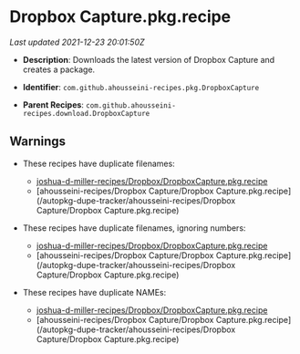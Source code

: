 # Dropbox Capture.pkg.recipe

_Last updated 2021-12-23 20:01:50Z_

- **Description**: Downloads the latest version of Dropbox Capture and creates a package.

- **Identifier**: `com.github.ahousseini-recipes.pkg.DropboxCapture`

- **Parent Recipes**: `com.github.ahousseini-recipes.download.DropboxCapture`


## Warnings

- These recipes have duplicate filenames:
    - [joshua-d-miller-recipes/Dropbox/DropboxCapture.pkg.recipe](/autopkg-dupe-tracker/joshua-d-miller-recipes/Dropbox/DropboxCapture.pkg.recipe)
    - [ahousseini-recipes/Dropbox Capture/Dropbox Capture.pkg.recipe](/autopkg-dupe-tracker/ahousseini-recipes/Dropbox Capture/Dropbox Capture.pkg.recipe)

- These recipes have duplicate filenames, ignoring numbers:
    - [joshua-d-miller-recipes/Dropbox/DropboxCapture.pkg.recipe](/autopkg-dupe-tracker/joshua-d-miller-recipes/Dropbox/DropboxCapture.pkg.recipe)
    - [ahousseini-recipes/Dropbox Capture/Dropbox Capture.pkg.recipe](/autopkg-dupe-tracker/ahousseini-recipes/Dropbox Capture/Dropbox Capture.pkg.recipe)

- These recipes have duplicate NAMEs:
    - [joshua-d-miller-recipes/Dropbox/DropboxCapture.pkg.recipe](/autopkg-dupe-tracker/joshua-d-miller-recipes/Dropbox/DropboxCapture.pkg.recipe)
    - [ahousseini-recipes/Dropbox Capture/Dropbox Capture.pkg.recipe](/autopkg-dupe-tracker/ahousseini-recipes/Dropbox Capture/Dropbox Capture.pkg.recipe)